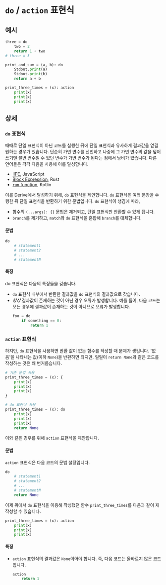 # `do` / `action` 표현식

## 예시

```py
three = do
    two = 2
    return 1 + two
# three = 3
```

```py
print_and_sum = (a, b): do
    Stdout.print(a)
    Stdout.print(b)
    return a + b
```

```py
print_three_times = (x): action
    print(x)
    print(x)
    print(x)
```

## 상세
### `do` 표현식
때때로 단일 표현식이 아닌 코드를 실행한 뒤에 단일 표현식과 유사하게 결과값을 얻길 원하는 경우가 있습니다.
단순히 가변 변수를 선언하고 나중에 그 가변 변수의 값을 덮어쓰기엔 불변 변수일 수 있던 변수가 가변 변수가 된다는 점에서 낭비가 있습니다.
다른 언어들은 각각 다음을 사용해 이를 달성합니다.
 - [IIFE](https://developer.mozilla.org/docs/Glossary/IIFE), JavaScript
 - [Block Expression](https://doc.rust-lang.org/reference/expressions/block-expr.html), Rust
 - [`run` function](https://kotlinlang.org/docs/scope-functions.html#run), Kotlin

이를 Derive에서 달성하기 위해, `do` 표현식을 제안합니다.
`do` 표현식은 여러 문장을 수행한 뒤 단일 표현식을 반환하기 위한 문법입니다.
`do` 표현식이 생김에 따라,
 - 함수의 `(...args): {}` 문법은 제거되고, 단일 표현식만 반환할 수 있게 됩니다.
 - `branch`를 제거하고, `match`와 `do` 표현식을 혼합해 `branch`를 대체합니다.

#### 문법
```py
do
    # statement1
    # statement2
    # ...
    # statementN
```

#### 특징
do 표현식은 다음의 특징들을 갖습니다.
 - `do` 표현식 내부에서 반환한 결과값을 `do` 표현식의 결과값으로 갖습니다.
 - *항상* 결과값이 존재하는 것이 아닌 경우 오류가 발생합니다.
    예를 들어, 다음 코드는 모든 경우에 결과값이 존재하는 것이 아니므로 오류가 발생합니다.
    ```py
    foo = do
        if something == 0:
            return 1
    ```

### `action` 표현식
하지만, `do` 표현식을 사용하면 반환 값이 없는 함수를 작성할 때 문제가 생깁니다.
'없음'을 나타내는 값(이하 `None`)을 반환하면 되지만, 일일이 `return None`과 같은 코드를 작성하는 것은 꽤 번거롭습니다.
```py
# 기존 문법 사용
print_three_times = (x): {
    print(x)
    print(x)
    print(x)
}

# do 표현식 사용
print_three_times = (x): do
    print(x)
    print(x)
    print(x)
    return None
```
이와 같은 경우를 위해 `action` 표현식을 제안합니다.

#### 문법
`action` 표현식은 다음 코드의 문법 설탕입니다.
```py
do
    # statement1
    # statement2
    # ...
    # statementN
    return None
```
이제 위에서 `do` 표현식을 이용해 작성했던 함수 `print_three_times`를 다음과 같이 재작성할 수 있습니다.
```py
print_three_times = (x): action
    print(x)
    print(x)
    print(x)
```

#### 특징
 - `action` 표현식의 결과값은 `None`이어야 합니다.
    즉, 다음 코드는 올바르지 않은 코드입니다.
    ```py
    action
        return 1
    ```